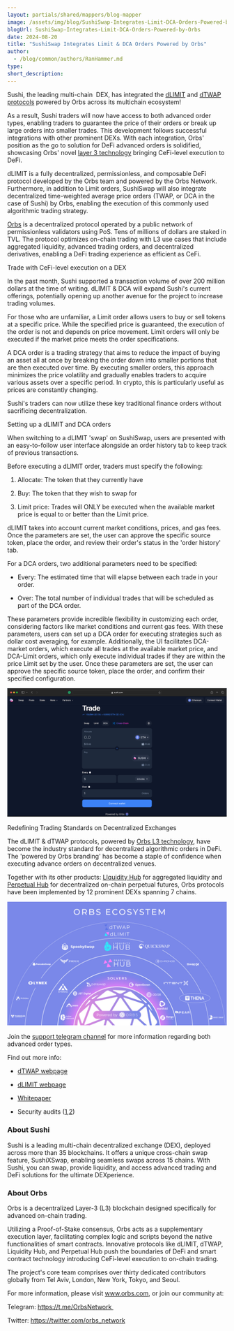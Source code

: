 ```yaml
---
layout: partials/shared/mappers/blog-mapper
image: /assets/img/blog/SushiSwap-Integrates-Limit-DCA-Orders-Powered-by-Orbs/bg.jpg
blogUrl: SushiSwap-Integrates-Limit-DCA-Orders-Powered-by-Orbs
date: 2024-08-20
title: "SushiSwap Integrates Limit & DCA Orders Powered by Orbs"
author:
  - /blog/common/authors/RanHammer.md
type:
short_description:
---
```


Sushi, the leading multi-chain  DEX, has integrated the [dLIMIT](https://www.orbs.com/Introducing-dLIMIT-for-DEXs/) and [dTWAP protocols](https://www.orbs.com/dtwap/) powered by Orbs across its multichain ecosystem!

As a result, Sushi traders will now have access to both advanced order types, enabling traders to guarantee the price of their orders or break up large orders into smaller trades. This development follows successful integrations with other prominent DEXs. With each integration, Orbs' position as the go to solution for DeFi advanced orders is solidified, showcasing Orbs' novel [layer 3 technology](https://www.orbs.com/overview/) bringing CeFi-level execution to DeFi.

dLIMIT is a fully decentralized, permissionless, and composable DeFi protocol developed by the Orbs team and powered by the Orbs Network. Furthermore, in addition to Limit orders, SushiSwap will also integrate decentralized time-weighted average price orders (TWAP, or DCA in the case of Sushi) by Orbs, enabling the execution of this commonly used algorithmic trading strategy.

[Orbs](https://www.orbs.com/) is a decentralized protocol operated by a public network of permissionless validators using PoS. Tens of millions of dollars are staked in TVL. The protocol optimizes on-chain trading with L3 use cases that include aggregated liquidity, advanced trading orders, and decentralized derivatives, enabling a DeFi trading experience as efficient as CeFi.

Trade with CeFi-level execution on a DEX

In the past month, Sushi supported a transaction volume of over 200 million dollars at the time of writing. dLIMIT & DCA will expand Sushi's current offerings, potentially opening up another avenue for the project to increase trading volumes.

For those who are unfamiliar, a Limit order allows users to buy or sell tokens at a specific price. While the specified price is guaranteed, the execution of the order is not and depends on price movement. Limit orders will only be executed if the market price meets the order specifications.

A DCA order is a trading strategy that aims to reduce the impact of buying an asset all at once by breaking the order down into smaller portions that are then executed over time. By executing smaller orders, this approach minimizes the price volatility and gradually enables traders to acquire various assets over a specific period. In crypto, this is particularly useful as prices are constantly changing.

Sushi's traders can now utilize these key traditional finance orders without sacrificing decentralization.

Setting up a dLIMIT and DCA orders

When switching to a dLIMIT 'swap' on SushiSwap, users are presented with an easy-to-follow user interface alongside an order history tab to keep track of previous transactions.

Before executing a dLIMIT order, traders must specify the following:

1.  Allocate: The token that they currently have

2.  Buy: The token that they wish to swap for

3.  Limit price: Trades will ONLY be executed when the available market price is equal to or better than the Limit price.

dLIMIT takes into account current market conditions, prices, and gas fees. Once the parameters are set, the user can approve the specific source token, place the order, and review their order's status in the 'order history' tab.

For a DCA orders, two additional parameters need to be specified:

-   Every:  The estimated time that will elapse between each trade in your order.

-   Over:  The total number of individual trades that will be scheduled as part of the DCA order.

These parameters provide incredible flexibility in customizing each order, considering factors like market conditions and current gas fees. With these parameters, users can set up a DCA order for executing strategies such as dollar cost averaging, for example. Additionally, the UI facilitates DCA-market orders, which execute all trades at the available market price, and DCA-Limit orders, which only execute individual trades if they are within the price Limit set by the user. Once these parameters are set, the user can approve the specific source token, place the order, and confirm their specified configuration.

![img](/assets/img/blog/SushiSwap-Integrates-Limit-DCA-Orders-Powered-by-Orbs/img1.png)

Redefining Trading Standards on Decentralized Exchanges

The dLIMIT & dTWAP protocols, powered by [Orbs L3 technology](https://www.orbs.com/overview/), have become the industry standard for decentralized algorithmic orders in DeFi. The 'powered by Orbs branding' has become a staple of confidence when executing advance orders on decentralized venues.

Together with its other products: [LIquidity Hub](https://www.orbs.com/liquidity-hub/) for aggregated liquidity and [Perpetual Hub](https://www.orbs.com/perpetual-hub/) for decentralized on-chain perpetual futures, Orbs protocols have been implemented by 12 prominent DEXs spanning 7 chains.

![img](/assets/img/blog/SushiSwap-Integrates-Limit-DCA-Orders-Powered-by-Orbs/img2.jpg)

Join the [support telegram channel](https://t.me/dTWAPSupportGroup) for more information regarding both advanced order types.

Find out more info:

-   [dTWAP webpage](https://www.orbs.com/dtwap/)

-   [dLIMIT webpage](https://www.orbs.com/dlimit/) 

-   [Whitepaper](https://www.orbs.com/white-papers/dTWAP/)

-   Security audits ([1](https://drive.google.com/file/d/1xUZN5RrNvszaPDJuJjfeG3ig14Vo2aaE/view),[2](https://drive.google.com/file/d/1ASt3_mWwtQ0IfKqBHebnj_KGJWntaNJs/view))

<div class='line-separator'></div>


### About Sushi

Sushi is a leading multi-chain decentralized exchange (DEX), deployed across more than 35 blockchains. It offers a unique cross-chain swap feature, SushiXSwap, enabling seamless swaps across 15 chains. With Sushi, you can swap, provide liquidity, and access advanced trading and DeFi solutions for the ultimate DEXperience.

<div class='line-separator'></div>

### About Orbs

Orbs is a decentralized Layer-3 (L3) blockchain designed specifically for advanced on-chain trading.

Utilizing a Proof-of-Stake consensus, Orbs acts as a supplementary execution layer, facilitating complex logic and scripts beyond the native functionalities of smart contracts. Innovative protocols like dLIMIT, dTWAP, Liquidity Hub, and Perpetual Hub push the boundaries of DeFi and smart contract technology introducing CeFi-level execution to on-chain trading.

The project's core team comprises over thirty dedicated contributors globally from Tel Aviv, London, New York, Tokyo, and Seoul.

For more information, please visit www.orbs.com, or join our community at: 

Telegram: https://t.me/OrbsNetwork 

Twitter: https://twitter.com/orbs_network